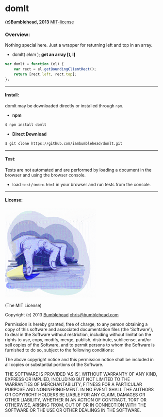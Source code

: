 domlt
=====
**(c)[Bumblehead][0], 2013** [MIT-license](#license)  

### Overview:

Nothing special here. Just a wrapper for returning left and top in an array.

 - domlt( _elem_ ); **get an array [t, l]**
 
 
```javascript 
var domlt = function (el) {
    var rect = el.getBoundingClientRect();
    return [rect.left, rect.top];
};
```
 

[0]: http://www.bumblehead.com                            "bumblehead"

---------------------------------------------------------
#### <a id="install"></a>Install:

domlt may be downloaded directly or installed through `npm`.

 * **npm**   

 ```bash
 $ npm install domlt
 ```

 * **Direct Download**
 
 ```bash  
 $ git clone https://github.com/iambumblehead/domlt.git
 ```

---------------------------------------------------------
#### <a id="test"></a>Test:

Tests are not automated and are performed by loading a document in the browser and using the browser console.

- load `test/index.html` in your browser and run tests from the console.


---------------------------------------------------------
#### <a id="license">License:

 ![scrounge](https://github.com/iambumblehead/scroungejs/raw/master/img/hand.png) 

(The MIT License)

Copyright (c) 2013 [Bumblehead][0] <chris@bumblehead.com>

Permission is hereby granted, free of charge, to any person obtaining a copy of this software and associated documentation files (the 'Software'), to deal in the Software without restriction, including without limitation the rights to use, copy, modify, merge, publish, distribute, sublicense, and/or sell copies of the Software, and to permit persons to whom the Software is furnished to do so, subject to the following conditions:

The above copyright notice and this permission notice shall be included in all copies or substantial portions of the Software.

THE SOFTWARE IS PROVIDED 'AS IS', WITHOUT WARRANTY OF ANY KIND, EXPRESS OR IMPLIED, INCLUDING BUT NOT LIMITED TO THE WARRANTIES OF MERCHANTABILITY, FITNESS FOR A PARTICULAR PURPOSE AND NONINFRINGEMENT. IN NO EVENT SHALL THE AUTHORS OR COPYRIGHT HOLDERS BE LIABLE FOR ANY CLAIM, DAMAGES OR OTHER LIABILITY, WHETHER IN AN ACTION OF CONTRACT, TORT OR OTHERWISE, ARISING FROM, OUT OF OR IN CONNECTION WITH THE SOFTWARE OR THE USE OR OTHER DEALINGS IN THE SOFTWARE.
